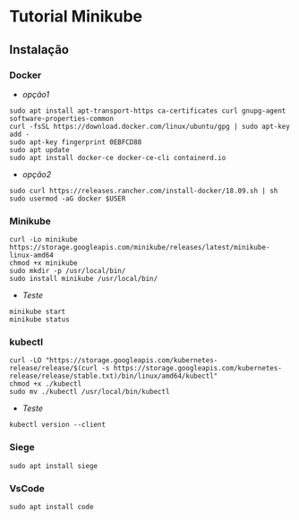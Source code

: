 # Tutorial Minikube

## Instalação

### Docker

- *opção1*
```
sudo apt install apt-transport-https ca-certificates curl gnupg-agent software-properties-common
curl -fsSL https://download.docker.com/linux/ubuntu/gpg | sudo apt-key add -
sudo apt-key fingerprint 0EBFCD88
sudo apt update
sudo apt install docker-ce docker-ce-cli containerd.io
```
- *opção2*
```
sudo curl https://releases.rancher.com/install-docker/18.09.sh | sh
sudo usermod -aG docker $USER
```
### Minikube
```
curl -Lo minikube https://storage.googleapis.com/minikube/releases/latest/minikube-linux-amd64 
chmod +x minikube
sudo mkdir -p /usr/local/bin/
sudo install minikube /usr/local/bin/
```
- *Teste*
```
minikube start
minikube status
```
### kubectl
```
curl -LO "https://storage.googleapis.com/kubernetes-release/release/$(curl -s https://storage.googleapis.com/kubernetes-release/release/stable.txt)/bin/linux/amd64/kubectl"
chmod +x ./kubectl
sudo mv ./kubectl /usr/local/bin/kubectl
```
- *Teste*
```
kubectl version --client
```
### Siege
```
sudo apt install siege
```

### VsCode
```
sudo apt install code
```
